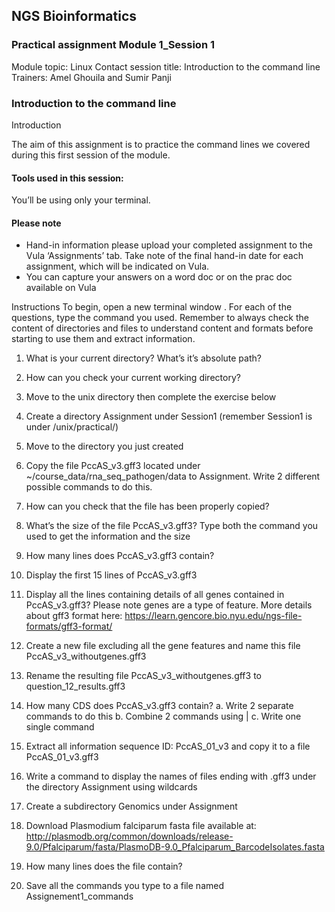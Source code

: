 ## NGS Bioinformatics

### Practical assignment Module 1_Session 1

Module topic: Linux 
Contact session title: Introduction to the command line
Trainers: Amel Ghouila and Sumir Panji

### Introduction to the command line

Introduction

The aim of this  assignment is to practice the command lines we covered during this first session of the module. 

#### Tools used in this session:

You’ll be using only your terminal. 

#### Please note

* Hand-in information please upload your completed assignment to the Vula ‘Assignments’ tab. Take note of the final hand-in date for each assignment, which will be indicated on Vula.
* You can capture your answers on a word doc or on the prac doc available on Vula

Instructions
To begin, open a new terminal window . For each of the questions, type the command you used. Remember to always check the content of directories and files to understand content and formats before starting to use them and extract information. 
1.	What is your current directory?  What’s it’s absolute path? 
2.	How can you check your current working directory?
3.	Move to the unix directory then complete the exercise below
4.	Create a directory Assignment under Session1 (remember Session1 is under /unix/practical/)
5.	Move to the directory you just created 
6.	Copy the file PccAS_v3.gff3 located under ~/course_data/rna_seq_pathogen/data to Assignment. Write 2 different possible commands to do this. 
7.	How can you check that the file has been properly copied? 
8.	What’s the size of the file PccAS_v3.gff3? Type both the command you used to get the information and the size
9.	How many lines does PccAS_v3.gff3 contain? 
10.	Display the first 15 lines of PccAS_v3.gff3
11.	Display all the lines containing details of all genes contained in PccAS_v3.gff3? 
Please note genes are a type of feature. More details about gff3 format here: https://learn.gencore.bio.nyu.edu/ngs-file-formats/gff3-format/
12.	Create a new file excluding all the gene features and name this file PccAS_v3_withoutgenes.gff3
13.	Rename the resulting file PccAS_v3_withoutgenes.gff3 to question_12_results.gff3
14.	How many CDS does PccAS_v3.gff3 contain? 
a.	Write 2 separate commands to do this 
b.	Combine 2 commands using |
c.	Write one single command 

15.	Extract all information sequence ID: PccAS_01_v3 and copy it to a file PccAS_01_v3.gff3
16.	Write a command to display the names of files ending with .gff3 under the directory Assignment using wildcards 
17.	Create a subdirectory Genomics under Assignment 
18.	Download Plasmodium falciparum fasta file available at: http://plasmodb.org/common/downloads/release-9.0/Pfalciparum/fasta/PlasmoDB-9.0_Pfalciparum_BarcodeIsolates.fasta
19.	How many lines does the file contain? 
20.	Save all the commands you type to a file named Assignement1_commands



